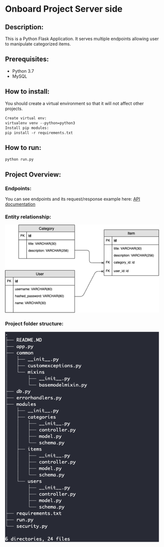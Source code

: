 # Onboard Project Server side
## Description:
This is a Python Flask Application. It serves multiple endpoints allowing user to manipulate categorized items.

## Prerequisites:
- Python 3.7
- MySQL

## How to install:
You should create a virtual environment so that it will not affect other projects.
``` 
Create virtual env: 
virtualenv venv --python=python3
Install pip modules:
pip install -r requirements.txt
```
## How to run:
``` 
python run.py
```

## Project Overview:
### Endpoints:
You can see endpoints and its request/response example here:
[API documentation](https://documenter.getpostman.com/view/6660523/SVtVVoQ3?version=latest)

### Entity relationship:
![Entity-R](../Markdown/Onboard_EntityRelation.png)

### Project folder structure:
![Folder-Structure](../Markdown/ServerStructure2.png)


